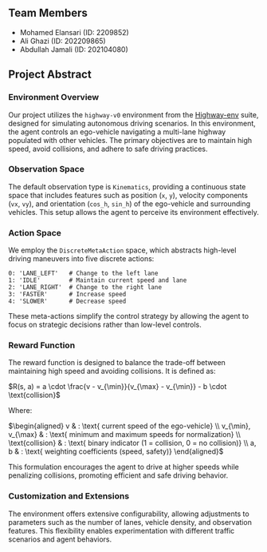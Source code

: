 ## **Team Members**

- Mohamed Elansari (ID: 2209852)
- Ali Ghazi (ID: 202209865)
- Abdullah Jamali (ID: 202104080)
## **Project Abstract**

### **Environment Overview**

Our project utilizes the `highway-v0` environment from the [Highway-env](https://highway-env.farama.org/environments/highway/) suite, designed for simulating autonomous driving scenarios. In this environment, the agent controls an ego-vehicle navigating a multi-lane highway populated with other vehicles. The primary objectives are to maintain high speed, avoid collisions, and adhere to safe driving practices.

### **Observation Space**

The default observation type is `Kinematics`, providing a continuous state space that includes features such as position (`x`, `y`), velocity components (`vx`, `vy`), and orientation (`cos_h`, `sin_h`) of the ego-vehicle and surrounding vehicles. This setup allows the agent to perceive its environment effectively.

### **Action Space**

We employ the `DiscreteMetaAction` space, which abstracts high-level driving maneuvers into five discrete actions:

```
0: 'LANE_LEFT'   # Change to the left lane
1: 'IDLE'        # Maintain current speed and lane
2: 'LANE_RIGHT'  # Change to the right lane
3: 'FASTER'      # Increase speed
4: 'SLOWER'      # Decrease speed

```

These meta-actions simplify the control strategy by allowing the agent to focus on strategic decisions rather than low-level controls. 

### **Reward Function**
The reward function is designed to balance the trade-off between maintaining high speed and avoiding collisions. It is defined as:

$R(s, a) = a \cdot \frac{v - v_{\min}}{v_{\max} - v_{\min}} - b \cdot \text{collision}$

Where:

$\begin{aligned}
v & : \text{ current speed of the ego-vehicle} \\
v_{\min}, v_{\max} & : \text{ minimum and maximum speeds for normalization} \\
\text{collision} & : \text{ binary indicator (1 = collision, 0 = no collision)} \\
a, b & : \text{ weighting coefficients (speed, safety)}
\end{aligned}$

This formulation encourages the agent to drive at higher speeds while penalizing collisions, promoting efficient and safe driving behavior.

### **Customization and Extensions**
The environment offers extensive configurability, allowing adjustments to parameters such as the number of lanes, vehicle density, and observation features. This flexibility enables experimentation with different traffic scenarios and agent behaviors.
